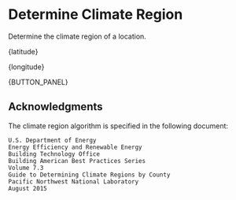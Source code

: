 # Determine Climate Region

Determine the climate region of a location.

{latitude}

{longitude}

{BUTTON_PANEL}

## Acknowledgments

The climate region algorithm is specified in the following document:

```
U.S. Department of Energy
Energy Efficiency and Renewable Energy
Building Technology Office
Building American Best Practices Series
Volume 7.3
Guide to Determining Climate Regions by County
Pacific Northwest National Laboratory
August 2015
```
